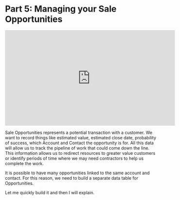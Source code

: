 # Part 5: Managing your Sale Opportunities 

<iframe width="560" height="315" src="https://www.youtube.com/embed/zOK68Gn5600?si=HfbXsY2WNfCGYXXm" title="YouTube video player" frameborder="0" allow="accelerometer; autoplay; clipboard-write; encrypted-media; gyroscope; picture-in-picture; web-share" allowfullscreen></iframe>

Sale Opportunities represents a potential transaction with a customer. We want to record things like estimated value, estimated close date, probability of success, which Account and Contact the opportunity is for. All this data will allow us to track the pipeline of work that could come down the line. This information allows us to redirect resources to greater value customers or identify periods of time where we may need contractors to help us complete the work. 

It is possible to have many opportunities linked to the same account and contact. For this reason, we need to build a separate data table for Opportunities. 

Let me quickly build it and then I will explain. 